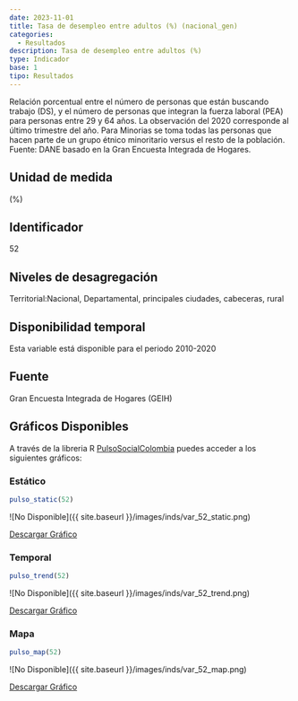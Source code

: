 ```yaml
---
date: 2023-11-01
title: Tasa de desempleo entre adultos (%) (nacional_gen)
categories:
  - Resultados
description: Tasa de desempleo entre adultos (%)
type: Indicador
base: 1
tipo: Resultados
--- 
```


Relación porcentual entre el número de personas que están
buscando trabajo (DS), y el número de personas que integran la fuerza laboral (PEA) para personas entre 29 y 64 años. La observación del 2020 corresponde al último trimestre del año. Para Minorias se toma todas las personas que hacen parte de un grupo étnico minoritario versus el resto de la población.
Fuente: DANE basado en la Gran Encuesta Integrada de Hogares.

## Unidad de medida
(%)

## Identificador
52

## Niveles de desagregación
Territorial:Nacional, Departamental, principales ciudades, cabeceras, rural

## Disponibilidad temporal
Esta variable está disponible para el periodo 2010-2020

## Fuente
Gran Encuesta Integrada de Hogares (GEIH)

## Gráficos Disponibles

A través de la libreria R [PulsoSocialColombia](https://github.com/pulsosocialcolombia/PulsoSocialColombia) puedes acceder a los siguientes gráficos:

### Estático

``` R
pulso_static(52)
```

![No Disponible]({{ site.baseurl }}/images/inds/var_52_static.png)

<a href='{{ site.baseurl }}/images/inds/var_52_static.png'>Descargar Gráfico</a>

### Temporal

``` R
pulso_trend(52)
```

![No Disponible]({{ site.baseurl }}/images/inds/var_52_trend.png)

<a href='{{ site.baseurl }}/images/inds/var_52_trend.png'>Descargar Gráfico</a>

### Mapa

``` R
pulso_map(52)
```

![No Disponible]({{ site.baseurl }}/images/inds/var_52_map.png)

<a href='{{ site.baseurl }}/images/inds/var_52_map.png'>Descargar Gráfico</a>